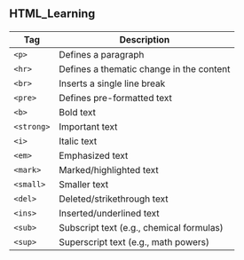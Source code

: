 <h3 style="font-size:20px;"> HTML_Learning </h3>


| Tag     | Description                            |
|---------|----------------------------------------|
| `<p>`   | Defines a paragraph                    |
| `<hr>`  | Defines a thematic change in the content |
| `<br>`  | Inserts a single line break            |
| `<pre>` | Defines pre-formatted text             | 
| `<b>`      | Bold text                            |
| `<strong>` | Important text                       |
| `<i>`      | Italic text                          |
| `<em>`     | Emphasized text                      |
| `<mark>`   | Marked/highlighted text              |
| `<small>`  | Smaller text                         |
| `<del>`    | Deleted/strikethrough text           |
| `<ins>`    | Inserted/underlined text             |
| `<sub>`    | Subscript text (e.g., chemical formulas) |
| `<sup>`    | Superscript text (e.g., math powers)     |

